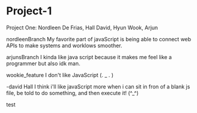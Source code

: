 # Project-1
Project One: Nordleen De Frias, Hall David, Hyun Wook, Arjun


nordleenBranch
My favorite part of javaScript is being able to connect web APIs to make systems and worklows smoother.

arjunsBranch
I kinda like java script because it makes me feel like a programmer but also idk man.

wookie_feature
I don't like JavaScript (. _ . )

-david Hall
I think i'll like javaScript more when i can sit in fron of a blank js file, be told to do something, and then execute it! (^_^)


test